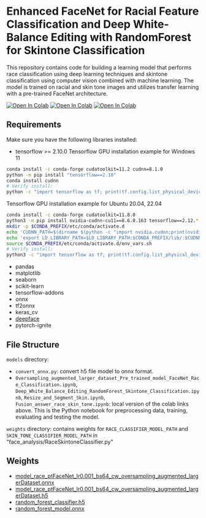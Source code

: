 
# Enhanced FaceNet for Racial Feature Classification and Deep White-Balance Editing with RandomForest for Skintone Classification

This repository contains code for building a learning model that performs race classification using deep learning techniques and skintone classification using computer vision combined with machine learning. The model is trained on racial and skin tone images and utilizes transfer learning with a pre-trained FaceNet architecture.

[![Open In Colab](https://colab.research.google.com/assets/colab-badge.svg)](https://colab.research.google.com/drive/1XMssf4Md8njSdoUCs4SzKVVWqIogwYC0?usp=sharing)
[![Open In Colab](https://colab.research.google.com/assets/colab-badge.svg)](https://colab.research.google.com/drive/1lVAQy5gHGo5i98AXbjEcMlXYEq8xhwbQ?usp=sharing)
[![Open In Colab](https://colab.research.google.com/assets/colab-badge.svg)](https://colab.research.google.com/drive/1hpdigDol1s2sjuAUD8kfdYkJTh7jP8Xe?usp=sharing)


## Requirements
Make sure you have the following libraries installed:
- tensorflow >= 2.10.0
Tensorflow GPU installation example for Windows 11
``` bash
conda install -c conda-forge cudatoolkit=11.2 cudnn=8.1.0
python -m pip install "tensorflow==2.10"
conda install cudnn
# Verify install:
python -c "import tensorflow as tf; print(tf.config.list_physical_devices('GPU'))"

```

Tensorflow GPU installation example  for Ubuntu 20.04, 22.04

``` bash
conda install -c conda-forge cudatoolkit=11.8.0
python3 -m pip install nvidia-cudnn-cu11==8.6.0.163 tensorflow==2.12.*
mkdir -p $CONDA_PREFIX/etc/conda/activate.d
echo 'CUDNN_PATH=$(dirname $(python -c "import nvidia.cudnn;print(nvidia.cudnn.__file__)"))' >> $CONDA_PREFIX/etc/conda/activate.d/env_vars.sh
echo 'export LD_LIBRARY_PATH=$LD_LIBRARY_PATH:$CONDA_PREFIX/lib/:$CUDNN_PATH/lib' >> $CONDA_PREFIX/etc/conda/activate.d/env_vars.sh
source $CONDA_PREFIX/etc/conda/activate.d/env_vars.sh
# Verify install:
python3 -c "import tensorflow as tf; print(tf.config.list_physical_devices('GPU'))"

```
- pandas 
- matplotlib 
- seaborn 
- scikit-learn 
- tensorflow-addons
- onnx
- tf2onnx
- keras_cv
- [deepface](https://github.com/serengil/deepface.git)
- pytorch-ignite
## File Structure
`models` directory:
- `convert_onnx.py`: convert h5 file model to onnx format.
- `Oversampling_augmented_larger_dataset_Pre_trained_model_FaceNet_Race_Classification.ipynb`, `Deep_White_Balance_Editing_RandomForest_Skintone_Classification.ipynb`, `Resize_and_Segment_Skin.ipynb`, `Fusion_answer_race_skin_tone.ipynb`: local version of the colab links above. This is the Python notebook for preprocessing data, training, evaluating and testing the model.

`weights` directory: contains weights for `RACE_CLASSIFIER_MODEL_PATH` and `SKIN_TONE_CLASSIFIER_MODEL_PATH` in "face_analysis/RaceSkintoneClassifier.py"

## Weights
 - [model_race_ptFaceNet_lr0.001_bs64_cw_oversampling_augmented_largerDataset.onnx](https://drive.google.com/file/d/1azqeUbJ4IHFv7zGuZnSbODZlxpY1gCp0/view)
 - [model_race_ptFaceNet_lr0.001_bs64_cw_oversampling_augmented_largerDataset.h5](https://drive.google.com/file/d/1-DpnGYwTo3R3jw4DF9DscTgJBnsXN4gx/view)
 - [random_forest_classifier.h5](https://drive.google.com/file/d/1mIINLy9n3Q7K-i2T6OW8Twy4VV5972eh/view)
 - [random_forest_model.onnx](https://drive.google.com/file/d/1-0_Xe2eRdnavgK9SakgHQYSOJ34H8wyp/view)
